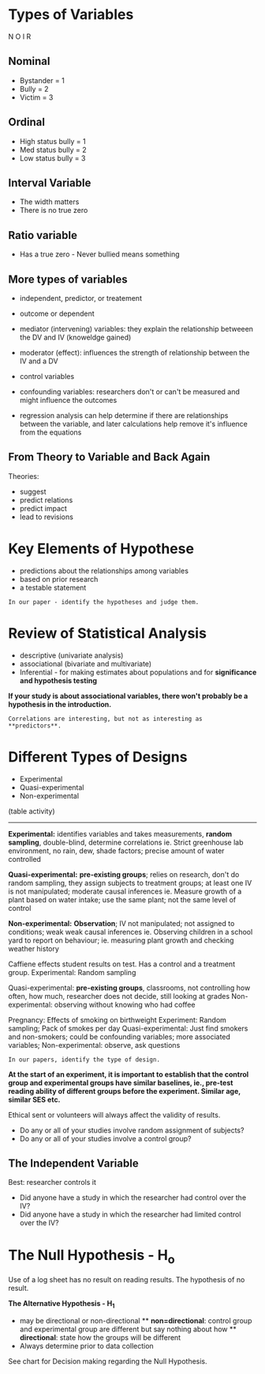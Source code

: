 # Types of Variables

N O I R
## Nominal
* Bystander = 1
* Bully = 2
* Victim = 3

## Ordinal
* High status bully = 1 
* Med status bully = 2
* Low status bully = 3

## Interval Variable
* The width matters
* There is no true zero

## Ratio variable
* Has a true zero - Never bullied means something

## More types of variables
* independent, predictor, or treatement
* outcome or dependent
* mediator (intervening) variables: they explain the relationship betweeen the DV and IV (knoweldge gained)
* moderator (effect): influences the strength of relationship between the IV and a DV
* control variables
* confounding variables: researchers don't or can't be measured and might influence the outcomes

* regression analysis can help determine if there are relationships between the variable, and later calculations help remove it's influence from the equations

## From Theory to Variable and Back Again
Theories:
* suggest
* predict relations
* predict impact
* lead to revisions

# Key Elements of Hypothese
* predictions about the relationships among variables
* based on prior research
* a testable statement

```
In our paper - identify the hypotheses and judge them.
```

# Review of Statistical Analysis
* descriptive (univariate analysis)
* associational (bivariate and multivariate)
* Inferential - for making estimates about populations and for **significance and hypothesis testing**

**If your study is about associational variables, there won't probably be a hypothesis in the introduction.**

```
Correlations are interesting, but not as interesting as **predictors**.
```

# Different Types of Designs
* Experimental
* Quasi-experimental
* Non-experimental

(table activity)

---
**Experimental:** identifies variables and takes measurements, **random sampling**, double-blind, determine correlations
ie. Strict greenhouse lab environment, no rain, dew, shade factors; precise amount of water controlled

**Quasi-experimental:** **pre-existing groups**; relies on research, don't do random sampling, they assign subjects to treatment groups; at least one IV is not manipulated; moderate causal inferences
ie. Measure growth of a plant based on water intake; use the same plant; not the same level of control

**Non-experimental:** **Observation**; IV not manipulated; not assigned to conditions; weak weak causal inferences
ie. Observing children in a school yard to report on behaviour; 
ie. measuring plant growth and checking weather history

Caffiene effects student results on test. Has a control and a treatment group.
Experimental: Random sampling

Quasi-experimental: **pre-existing groups**, classrooms, not controlling how often, how much, researcher does not decide, still looking at grades
Non-experimental: observing without knowing who had coffee

Pregnancy: Effects of smoking on birthweight
Experiment: Random sampling; Pack of smokes per day
Quasi-experimental: Just find smokers and non-smokers; could be confounding variables; more associated variables; 
Non-experimental: observe, ask questions

```
In our papers, identify the type of design.
```

**At the start of an experiment, it is important to establish that the control group and experimental groups have similar baselines, ie., pre-test reading ability of different groups before the experiment. Similar age, similar SES etc.**

Ethical sent or volunteers will always affect the validity of results.

* Do any or all of your studies involve random assignment of subjects?
* Do any or all of your studies involve a control group?

## The Independent Variable
Best: researcher controls it
* Did anyone have a study in which the researcher had control over the IV?
* Did anyone have a study in which the researcher had limited control over the IV?


# The Null Hypothesis - H<sub>o</sub>
Use of a log sheet has no result on reading results.
The hypothesis of no result.

**The Alternative Hypothesis - H<sub>1</sub>**
* may be directional or non-directional
** **non=directional**: control group and experimental group are different but say nothing about how
** **directional**: state how the groups will be different
* Always determine prior to data collection

See chart for Decision making regarding the Null Hypothesis.
